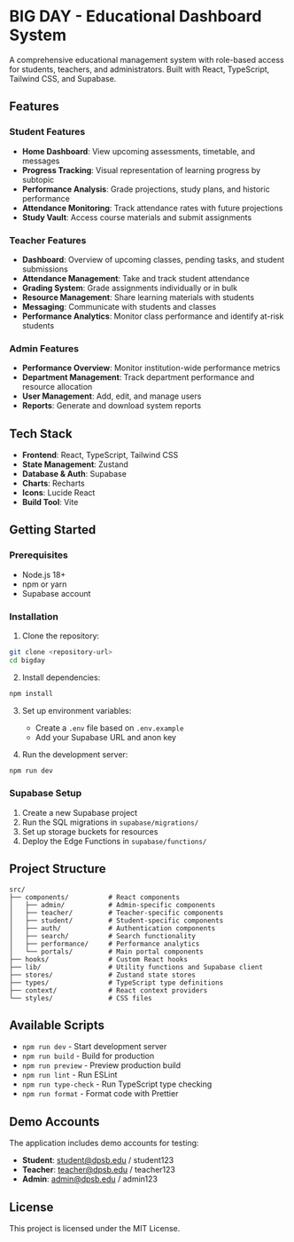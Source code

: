 # BIG DAY - Educational Dashboard System

A comprehensive educational management system with role-based access for students, teachers, and administrators. Built with React, TypeScript, Tailwind CSS, and Supabase.

## Features

### Student Features
- **Home Dashboard**: View upcoming assessments, timetable, and messages
- **Progress Tracking**: Visual representation of learning progress by subtopic
- **Performance Analysis**: Grade projections, study plans, and historic performance
- **Attendance Monitoring**: Track attendance rates with future projections
- **Study Vault**: Access course materials and submit assignments

### Teacher Features
- **Dashboard**: Overview of upcoming classes, pending tasks, and student submissions
- **Attendance Management**: Take and track student attendance
- **Grading System**: Grade assignments individually or in bulk
- **Resource Management**: Share learning materials with students
- **Messaging**: Communicate with students and classes
- **Performance Analytics**: Monitor class performance and identify at-risk students

### Admin Features
- **Performance Overview**: Monitor institution-wide performance metrics
- **Department Management**: Track department performance and resource allocation
- **User Management**: Add, edit, and manage users
- **Reports**: Generate and download system reports

## Tech Stack

- **Frontend**: React, TypeScript, Tailwind CSS
- **State Management**: Zustand
- **Database & Auth**: Supabase
- **Charts**: Recharts
- **Icons**: Lucide React
- **Build Tool**: Vite

## Getting Started

### Prerequisites

- Node.js 18+
- npm or yarn
- Supabase account

### Installation

1. Clone the repository:
```bash
git clone <repository-url>
cd bigday
```

2. Install dependencies:
```bash
npm install
```

3. Set up environment variables:
   - Create a `.env` file based on `.env.example`
   - Add your Supabase URL and anon key

4. Run the development server:
```bash
npm run dev
```

### Supabase Setup

1. Create a new Supabase project
2. Run the SQL migrations in `supabase/migrations/`
3. Set up storage buckets for resources
4. Deploy the Edge Functions in `supabase/functions/`

## Project Structure

```
src/
├── components/          # React components
│   ├── admin/           # Admin-specific components
│   ├── teacher/         # Teacher-specific components
│   ├── student/         # Student-specific components
│   ├── auth/            # Authentication components
│   ├── search/          # Search functionality
│   ├── performance/     # Performance analytics
│   └── portals/         # Main portal components
├── hooks/               # Custom React hooks
├── lib/                 # Utility functions and Supabase client
├── stores/              # Zustand state stores
├── types/               # TypeScript type definitions
├── context/             # React context providers
└── styles/              # CSS files
```

## Available Scripts

- `npm run dev` - Start development server
- `npm run build` - Build for production
- `npm run preview` - Preview production build
- `npm run lint` - Run ESLint
- `npm run type-check` - Run TypeScript type checking
- `npm run format` - Format code with Prettier

## Demo Accounts

The application includes demo accounts for testing:

- **Student**: student@dpsb.edu / student123
- **Teacher**: teacher@dpsb.edu / teacher123
- **Admin**: admin@dpsb.edu / admin123

## License

This project is licensed under the MIT License.
